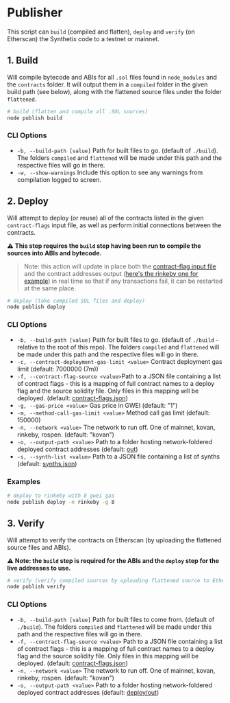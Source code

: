 # Publisher

This script can `build` (compiled and flatten), `deploy` and `verify` (on Etherscan) the Synthetix code to a testnet or mainnet.

## 1. Build

Will compile bytecode and ABIs for all `.sol` files found in `node_modules` and the `contracts` folder. It will output them in a `compiled` folder in the given build path (see below), along with the flattened source files under the folder `flattened`.

```bash
# build (flatten and compile all .SOL sources)
node publish build
```

### CLI Options

- `-b, --build-path [value]` Path for built files to go. (default of `./build`). The folders `compiled` and `flattened` will be made under this path and the respective files will go in there.
- `-w, --show-warnings` Include this option to see any warnings from compilation logged to screen.

## 2. Deploy

Will attempt to deploy (or reuse) all of the contracts listed in the given `contract-flags` input file, as well as perform initial connections between the contracts.

:warning: **This step requires the `build` step having been run to compile the sources into ABIs and bytecode.**

> Note: this action will update in place both the [contract-flag input file](contract-flags.json) and the contract addresses output ([here's the rinkeby one for example](out/rinkeby/contracts.json)) in real time so that if any transactions fail, it can be restarted at the same place.

```bash
# deploy (take compiled SOL files and deploy)
node publish deploy
```

### CLI Options

- `-b, --build-path [value]` Path for built files to go. (default of `./build` - relative to the root of this repo). The folders `compiled` and `flattened` will be made under this path and the respective files will go in there.
- `-c, --contract-deployment-gas-limit <value>` Contract deployment gas limit (default: 7000000 (7m))
- `-f, --contract-flag-source <value>`Path to a JSON file containing a list of contract flags - this is a mapping of full contract names to a deploy flag and the source solidity file. Only files in this mapping will be deployed. (default: [contract-flags.json](contract-flags.json))
- `-g, --gas-price <value>` Gas price in GWEI (default: "1")
- `-m, --method-call-gas-limit <value>` Method call gas limit (default: 150000)
- `-n, --network <value>` The network to run off. One of mainnet, kovan, rinkeby, rospen. (default: "kovan")
- `-o, --output-path <value>` Path to a folder hosting network-foldered deployed contract addresses (default: [out](out))
- `-s, --synth-list <value>` Path to a JSON file containing a list of synths (default: [synths.json](synths.json))

### Examples

```bash
# deploy to rinkeby with 8 gwei gas
node publish deploy -n rinkeby -g 8
```

## 3. Verify

Will attempt to verify the contracts on Etherscan (by uploading the flattened source files and ABIs).

:warning: **Note: the `build` step is required for the ABIs and the `deploy` step for the live addresses to use.**

```bash
# verify (verify compiled sources by uploading flattened source to Etherscan via their API)
node publish verify
```

### CLI Options

- `-b, --build-path [value]` Path for built files to come from. (default of `./build`). The folders `compiled` and `flattened` will be made under this path and the respective files will go in there.
- `-f, --contract-flag-source <value>` Path to a JSON file containing a list of contract flags - this is a mapping of full contract names to a deploy flag and the source solidity file. Only files in this mapping will be deployed. (default: [contract-flags.json](contract-flags.json))
- `-n, --network <value>` The network to run off. One of mainnet, kovan, rinkeby, rospen. (default: "kovan")
- `-o, --output-path <value>` Path to a folder hosting network-foldered deployed contract addresses (default: [deploy/out](deploy/out))
